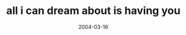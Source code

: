 ---
layout: base.njk
title : 'all i can dream about is having you' 
view_title : 'all i can dream about is having you' 
year : '2004' 
date : '2004-03-16' 
img_file : '/drawing/allicandreamaboutishaving.png' 
html_file : 'allicandreamaboutishaving' 
next_html : 'theknifeiscoveredinblood.html' 
year_order : '42' 
permalink : "title/{{html_file}}.html"
---